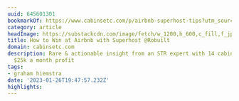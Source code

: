```yaml
---
uuid: 645601301
bookmarkOf: https://www.cabinsetc.com/p/airbnb-superhost-tips?utm_source=substack
category: article
headImage: https://substackcdn.com/image/fetch/w_1200,h_600,c_fill,f_jpg,q_auto:good,fl_progressive:steep,g_auto/https%3A%2F%2Fbucketeer-e05bbc84-baa3-437e-9518-adb32be77984.s3.amazonaws.com%2Fpublic%2Fimages%2F93fa0eee-2081-478d-8607-bc529e8931fa_1080x720.jpeg
title: How to Win at Airbnb with Superhost @Robuilt
domain: cabinsetc.com
description: Rare & actionable insight from an STR expert with 14 cabins netting over
  $25k a month profit
tags:
- graham hiemstra
date: '2023-01-26T19:47:57.232Z'
highlights:
---
```




